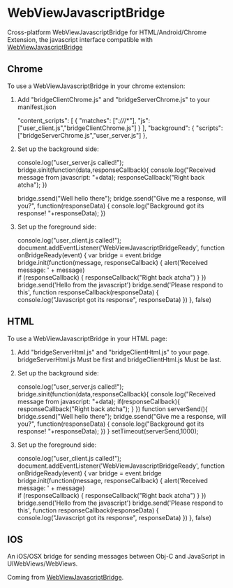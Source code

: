 WebViewJavascriptBridge
=======================
Cross-platform WebViewJavascriptBridge for HTML/Android/Chrome Extension, the javascript interface compatible with [WebViewJavascriptBridge](https://github.com/marcuswestin/WebViewJavascriptBridge) 

Chrome
----------
To use a WebViewJavascriptBridge in your chrome extension:

1) Add "bridgeClientChrome.js" and "bridgeServerChrome.js" to your manifest.json  

	"content_scripts": [
		{
		"matches": ["*://*/*"],
		"js": ["user_client.js","bridgeClientChrome.js"]
		}
	],
	"background": {
		"scripts": ["bridgeServerChrome.js","user_server.js"]
	},
2) Set up the background side:

	console.log("user_server.js called!");
	bridge.sinit(function(data,responseCallback){
		console.log("Received message from javascript: "+data);
	    responseCallback("Right back atcha");
	})
	
	bridge.ssend("Well hello there");
	bridge.ssend("Give me a response, will you?", function(responseData) {
	    console.log("Background got its response! "+responseData);
	})

3) Set up the foreground side:

	console.log("user_client.js called!");
	document.addEventListener('WebViewJavascriptBridgeReady', function onBridgeReady(event) {
		var bridge = event.bridge
		bridge.init(function(message, responseCallback) {
			alert('Received message: ' + message)   
			if (responseCallback) {
				responseCallback("Right back atcha")
			}
		})
		bridge.send('Hello from the javascript')
		bridge.send('Please respond to this', function responseCallback(responseData) {
			console.log("Javascript got its response", responseData)
		})
	}, false)

HTML
----------
To use a WebViewJavascriptBridge in your HTML page:
1) Add "bridgeServerHtml.js" and "bridgeClientHtml.js" to your page. bridgeServerHtml.js Must be first and bridgeClientHtml.js Must be last.

	<script src="bridgeServerHtml.js"></script> <!--muse be first -->
	<script src="user_client.js"></script> 
	<script src="user_server.js"></script> 
	<script src="bridgeClientHtml.js"></script>  <!--muse be last -->

2) Set up the background side:
	
	console.log("user_server.js called!");
	bridge.sinit(function(data,responseCallback){
		console.log("Received message from javascript: "+data);
		if(responseCallback){
			responseCallback("Right back atcha");
		}
	})
	function serverSend(){
		bridge.ssend("Well hello there");
		bridge.ssend("Give me a response, will you?", function(responseData) {
			console.log("Background got its response! "+responseData);
		})
	}
	setTimeout(serverSend,1000);

3) Set up the foreground side:

	console.log("user_client.js called!");
	document.addEventListener('WebViewJavascriptBridgeReady', function onBridgeReady(event) {
		var bridge = event.bridge
		bridge.init(function(message, responseCallback) {
			alert('Received message: ' + message)   
			if (responseCallback) {
				responseCallback("Right back atcha")
			}
		})
		bridge.send('Hello from the javascript')
		bridge.send('Please respond to this', function responseCallback(responseData) {
			console.log("Javascript got its response", responseData)
		})
	}, false)
	
IOS
----------
An iOS/OSX bridge for sending messages between Obj-C and JavaScript in UIWebViews/WebViews.

Coming from [WebViewJavascriptBridge](https://github.com/marcuswestin/WebViewJavascriptBridge).

